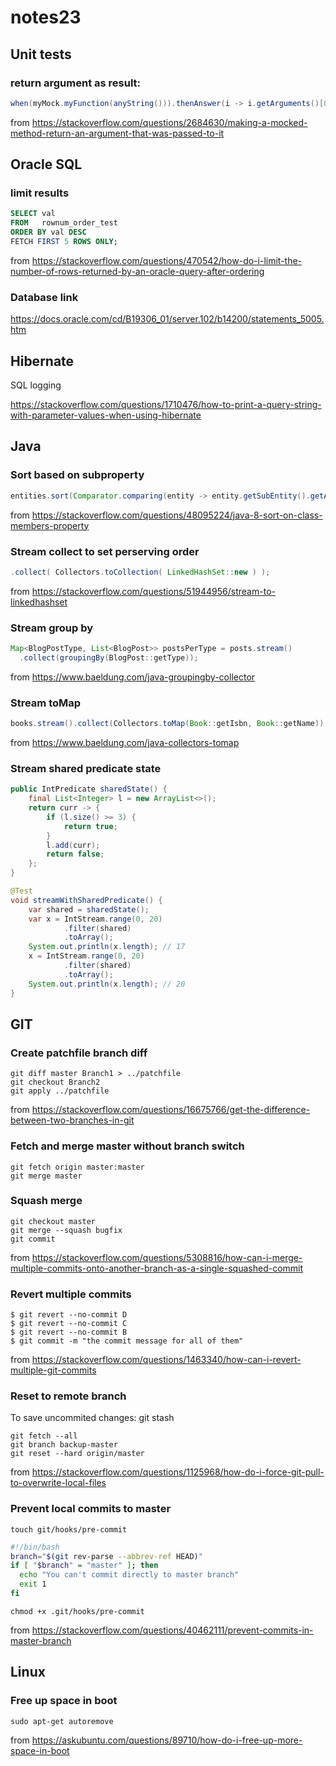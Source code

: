 # notes23

## Unit tests

### return argument as result:

```java
when(myMock.myFunction(anyString())).thenAnswer(i -> i.getArguments()[0]);
```

from https://stackoverflow.com/questions/2684630/making-a-mocked-method-return-an-argument-that-was-passed-to-it

## Oracle SQL

### limit results

```SQL
SELECT val
FROM   rownum_order_test
ORDER BY val DESC
FETCH FIRST 5 ROWS ONLY;
```

from https://stackoverflow.com/questions/470542/how-do-i-limit-the-number-of-rows-returned-by-an-oracle-query-after-ordering

### Database link

https://docs.oracle.com/cd/B19306_01/server.102/b14200/statements_5005.htm

## Hibernate

SQL logging

https://stackoverflow.com/questions/1710476/how-to-print-a-query-string-with-parameter-values-when-using-hibernate

## Java

### Sort based on subproperty

```java
entities.sort(Comparator.comparing(entity -> entity.getSubEntity().getAmount()));
```

from https://stackoverflow.com/questions/48095224/java-8-sort-on-class-members-property

### Stream collect to set perserving order

```java
.collect( Collectors.toCollection( LinkedHashSet::new ) );
```

from https://stackoverflow.com/questions/51944956/stream-to-linkedhashset

### Stream group by

```java
Map<BlogPostType, List<BlogPost>> postsPerType = posts.stream()
  .collect(groupingBy(BlogPost::getType));
```

from https://www.baeldung.com/java-groupingby-collector

### Stream toMap

```java
books.stream().collect(Collectors.toMap(Book::getIsbn, Book::getName));
```

from https://www.baeldung.com/java-collectors-tomap

### Stream shared predicate state

```java
public IntPredicate sharedState() {
    final List<Integer> l = new ArrayList<>();
    return curr -> {
        if (l.size() >= 3) {
            return true;
        }
        l.add(curr);
        return false;
    };
}

@Test
void streamWithSharedPredicate() {
    var shared = sharedState();
    var x = IntStream.range(0, 20)
            .filter(shared)
            .toArray();
    System.out.println(x.length); // 17
    x = IntStream.range(0, 20)
            .filter(shared)
            .toArray();
    System.out.println(x.length); // 20
}
```

## GIT

### Create patchfile branch diff

```shell
git diff master Branch1 > ../patchfile
git checkout Branch2
git apply ../patchfile
```

from https://stackoverflow.com/questions/16675766/get-the-difference-between-two-branches-in-git

### Fetch and merge master without branch switch

```shell
git fetch origin master:master
git merge master
```

### Squash merge

```shell
git checkout master
git merge --squash bugfix
git commit
```

from https://stackoverflow.com/questions/5308816/how-can-i-merge-multiple-commits-onto-another-branch-as-a-single-squashed-commit

### Revert multiple commits

```shell
$ git revert --no-commit D
$ git revert --no-commit C
$ git revert --no-commit B
$ git commit -m "the commit message for all of them"
```

from https://stackoverflow.com/questions/1463340/how-can-i-revert-multiple-git-commits

### Reset to remote branch

To save uncommited changes: git stash

```shell
git fetch --all
git branch backup-master
git reset --hard origin/master
```

from https://stackoverflow.com/questions/1125968/how-do-i-force-git-pull-to-overwrite-local-files

### Prevent local commits to master

```shell
touch git/hooks/pre-commit
```

```bash
#!/bin/bash
branch="$(git rev-parse --abbrev-ref HEAD)"
if [ "$branch" = "master" ]; then
  echo "You can't commit directly to master branch"
  exit 1
fi
```

```shell
chmod +x .git/hooks/pre-commit
```

from https://stackoverflow.com/questions/40462111/prevent-commits-in-master-branch

## Linux

### Free up space in boot

```shell
sudo apt-get autoremove
```

from https://askubuntu.com/questions/89710/how-do-i-free-up-more-space-in-boot

